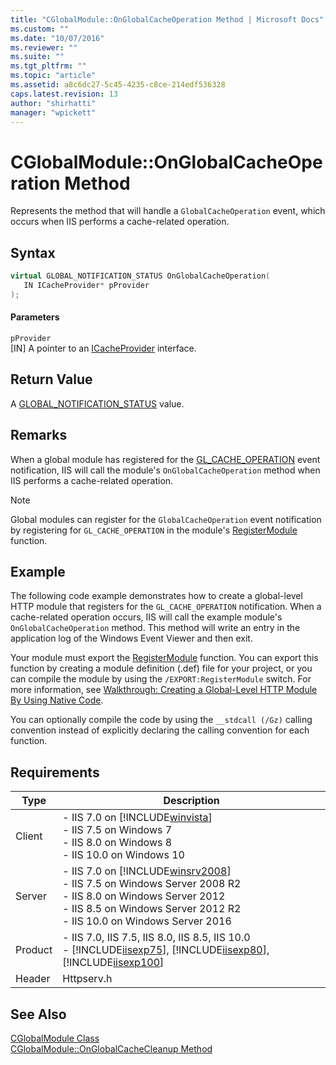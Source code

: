 ```yaml
---
title: "CGlobalModule::OnGlobalCacheOperation Method | Microsoft Docs"
ms.custom: ""
ms.date: "10/07/2016"
ms.reviewer: ""
ms.suite: ""
ms.tgt_pltfrm: ""
ms.topic: "article"
ms.assetid: a8c6dc27-5c45-4235-c8ce-214edf536328
caps.latest.revision: 13
author: "shirhatti"
manager: "wpickett"
---
```

# CGlobalModule::OnGlobalCacheOperation Method
Represents the method that will handle a `GlobalCacheOperation` event, which occurs when IIS performs a cache-related operation.  
  
## Syntax  
  
```cpp  
virtual GLOBAL_NOTIFICATION_STATUS OnGlobalCacheOperation(  
   IN ICacheProvider* pProvider  
);  
```  
  
#### Parameters  
 `pProvider`  
 [IN] A pointer to an [ICacheProvider](../../web-development-reference\native-code-api-reference/icacheprovider-interface.md) interface.  
  
## Return Value  
 A [GLOBAL_NOTIFICATION_STATUS](../../web-development-reference\native-code-api-reference/global-notification-status-enumeration.md) value.  
  
## Remarks  
 When a global module has registered for the [GL_CACHE_OPERATION](../../web-development-reference\native-code-api-reference/request-processing-constants.md) event notification, IIS will call the module's `OnGlobalCacheOperation` method when IIS performs a cache-related operation.  
  
> [!NOTE]
>  Global modules can register for the `GlobalCacheOperation` event notification by registering for `GL_CACHE_OPERATION` in the module's [RegisterModule](../../web-development-reference\native-code-api-reference/pfn-registermodule-function.md) function.  
  
## Example  
 The following code example demonstrates how to create a global-level HTTP module that registers for the `GL_CACHE_OPERATION` notification. When a cache-related operation occurs, IIS will call the example module's `OnGlobalCacheOperation` method. This method will write an entry in the application log of the Windows Event Viewer and then exit.  
  
<!-- TODO: review snippet reference  [!CODE [CGlobalModuleGlobalCacheOperation#1](CGlobalModuleGlobalCacheOperation#1)]  -->  
  
 Your module must export the [RegisterModule](../../web-development-reference\native-code-api-reference/pfn-registermodule-function.md) function. You can export this function by creating a module definition (.def) file for your project, or you can compile the module by using the `/EXPORT:RegisterModule` switch. For more information, see [Walkthrough: Creating a Global-Level HTTP Module By Using Native Code](../../web-development-reference\native-code-development-overview\walkthrough-creating-a-global-level-http-module-by-using-native-code.md).  
  
 You can optionally compile the code by using the `__stdcall (/Gz)` calling convention instead of explicitly declaring the calling convention for each function.  
  
## Requirements  
  
|Type|Description|  
|----------|-----------------|  
|Client|-   IIS 7.0 on [!INCLUDE[winvista](../../wmi-provider/includes/winvista-md.md)]<br />-   IIS 7.5 on Windows 7<br />-   IIS 8.0 on Windows 8<br />-   IIS 10.0 on Windows 10|  
|Server|-   IIS 7.0 on [!INCLUDE[winsrv2008](../../wmi-provider/includes/winsrv2008-md.md)]<br />-   IIS 7.5 on Windows Server 2008 R2<br />-   IIS 8.0 on Windows Server 2012<br />-   IIS 8.5 on Windows Server 2012 R2<br />-   IIS 10.0 on Windows Server 2016|  
|Product|-   IIS 7.0, IIS 7.5, IIS 8.0, IIS 8.5, IIS 10.0<br />-   [!INCLUDE[iisexp75](../../web-development-reference/native-code-api-reference/includes/iisexp75-md.md)], [!INCLUDE[iisexp80](../../web-development-reference/native-code-api-reference/includes/iisexp80-md.md)], [!INCLUDE[iisexp100](../../web-development-reference/native-code-api-reference/includes/iisexp100-md.md)]|  
|Header|Httpserv.h|  
  
## See Also  
 [CGlobalModule Class](../../web-development-reference\native-code-api-reference/cglobalmodule-class.md)   
 [CGlobalModule::OnGlobalCacheCleanup Method](../../web-development-reference\native-code-api-reference/cglobalmodule-onglobalcachecleanup-method.md)